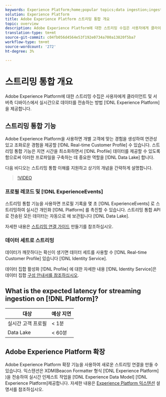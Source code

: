 ```yaml
---
keywords: Experience Platform;home;popular topics;data ingestion;ingested data;streaming;overview;streaming ingestion;latency;streaming latency;
solution: Experience Platform
title: Adobe Experience Platform 스트리밍 통합 개요
topic: overview
description: Adobe Experience Platform에 대한 스트리밍 수집은 사용자에게 클라이언트 및 서버측 디바이스에서 실시간으로 Experience Platform으로 데이터를 전송하는 방법을 제공합니다.
translation-type: tm+mt
source-git-commit: c04fb056d4564e53f192e0734a700a13820f5ba7
workflow-type: tm+mt
source-wordcount: '272'
ht-degree: 3%

---
```



# 스트리밍 통합 개요

Adobe Experience Platform에 대한 스트리밍 수집은 사용자에게 클라이언트 및 서버측 디바이스에서 실시간으로 데이터를 전송하는 방법 [!DNL Experience Platform] 을 제공합니다.

## 스트리밍 통합 기능

Adobe Experience Platform을 사용하면 개별 고객에 맞는 경험을 생성하여 연관성 있고 조화로운 경험을 제공할 [!DNL Real-time Customer Profile] 수 있습니다. 스트리밍 통합 기능은 지연 시간을 최소화하면서 [!DNL Profile] 데이터를 제공할 수 있도록 함으로써 이러한 프로파일을 구축하는 데 중요한 역할을 [!DNL Data Lake] 합니다.

다음 비디오는 스트리밍 통합 이해를 지원하고 상기의 개념을 간략하게 설명합니다.

>[!VIDEO](https://video.tv.adobe.com/v/28425?quality=12&learn=on)

### 프로필 레코드 및 [!DNL ExperienceEvents]

스트리밍 통합 기능을 사용하면 프로필 기록을 몇 초 [!DNL ExperienceEvents] 로 스트리밍하여 실시간 개인화 [!DNL Platform] 를 촉진할 수 있습니다. 스트리밍 통합 API로 전송된 모든 데이터는 자동으로 에 보관됩니다 [!DNL Data Lake].

자세한 내용은 [스트리밍 연결 가이드](../tutorials/create-streaming-connection.md) 만들기를 참조하십시오.

### 데이터 세트로 스트리밍

데이터가 깨끗하다는 확신이 생기면 데이터 세트를 사용할 수 [!DNL Real-time Customer Profile] 있습니다 [!DNL Identity Service].

데이터 집합 활성화 [!DNL Profile] 에 대한 자세한 내용 [!DNL Identity Service]은 데이터 집합 [구성 안내서를 참조하십시오](../../profile/tutorials/dataset-configuration.md).

## What is the expected latency for streaming ingestion on [!DNL Platform]?

| 대상 | 예상 지연 |
| --------- | ---------------- |
| 실시간 고객 프로필 | &lt; 1분 |
| Data Lake | &lt; 60분 |

## Adobe Experience Platform 확장

Adobe Experience Platform 확장 기능을 사용하여 새로운 스트리밍 연결을 만들 수 있습니다. 익스텐션은 XDM(Beacon Formatter 형식 [!DNL Experience Platform] )을 전송하여 실시간 인제스트 작업을 [!DNL Experience Data Model] [!DNL Experience Platform]제공합니다. 자세한 내용은 [Experience Platform 익스텐션](https://docs.adobe.com/content/help/en/launch/using/extensions-ref/adobe-extension/adobe-experience-platform-extension.html) 설명서를 참조하십시오.